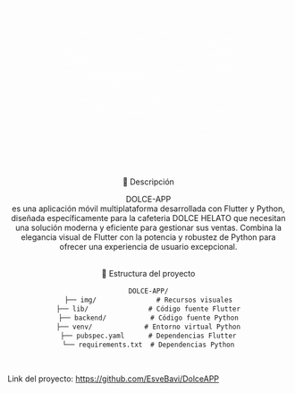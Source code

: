 <div align="center">

<img src="./img/DOLCE-APP.gif" width="300" alt="DOLCE-APP Demo">
<br>
</div>
<div align="center">
📱 Descripción<br>

DOLCE-APP<br> es una aplicación móvil multiplataforma desarrollada con Flutter y Python, diseñada específicamente para la cafeteria DOLCE HELATO que necesitan una solución moderna y eficiente para gestionar sus ventas. Combina la elegancia visual de Flutter con la potencia y robustez de Python para ofrecer una experiencia de usuario excepcional.
</div>

<div align="center"><br>
📁 Estructura del proyecto<br>

```
DOLCE-APP/
├── img/               # Recursos visuales
├── lib/               # Código fuente Flutter
├── backend/           # Código fuente Python
├── venv/             # Entorno virtual Python
├── pubspec.yaml      # Dependencias Flutter
└── requirements.txt  # Dependencias Python
```
</div>

<br>

Link del proyecto: https://github.com/EsveBavi/DolceAPP
 
 
